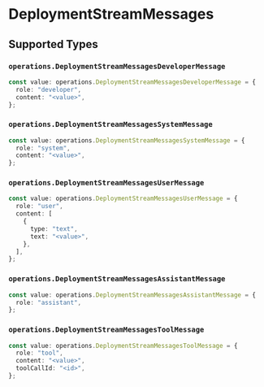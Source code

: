 # DeploymentStreamMessages


## Supported Types

### `operations.DeploymentStreamMessagesDeveloperMessage`

```typescript
const value: operations.DeploymentStreamMessagesDeveloperMessage = {
  role: "developer",
  content: "<value>",
};
```

### `operations.DeploymentStreamMessagesSystemMessage`

```typescript
const value: operations.DeploymentStreamMessagesSystemMessage = {
  role: "system",
  content: "<value>",
};
```

### `operations.DeploymentStreamMessagesUserMessage`

```typescript
const value: operations.DeploymentStreamMessagesUserMessage = {
  role: "user",
  content: [
    {
      type: "text",
      text: "<value>",
    },
  ],
};
```

### `operations.DeploymentStreamMessagesAssistantMessage`

```typescript
const value: operations.DeploymentStreamMessagesAssistantMessage = {
  role: "assistant",
};
```

### `operations.DeploymentStreamMessagesToolMessage`

```typescript
const value: operations.DeploymentStreamMessagesToolMessage = {
  role: "tool",
  content: "<value>",
  toolCallId: "<id>",
};
```

